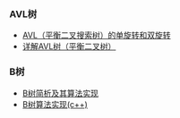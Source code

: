 
### AVL树
* [AVL（平衡二叉搜索树）的单旋转和双旋转](https://www.cnblogs.com/holdtao/articles/16537270.html)
* [详解AVL树（平衡二叉树）](https://blog.csdn.net/qq_43287694/article/details/120368621)

### B树
* [B树简析及其算法实现](https://www.jianshu.com/p/6b4a8c385baa)
* [B树算法实现(c++)](https://blog.csdn.net/sinat_38230425/article/details/104344238)

